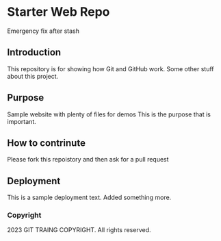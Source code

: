 # Starter Web Repo

Emergency fix after stash

## Introduction

This repository is for showing how Git and GitHub work.
Some other stuff about this project.

## Purpose

Sample website with plenty of files for demos
This is the purpose that is important.

## How to contrinute

Please fork this repoistory and then ask for a pull request

## Deployment

This is a sample deployment text.
Added something more.

### Copyright
2023 GIT TRAING COPYRIGHT. All rights reserved.